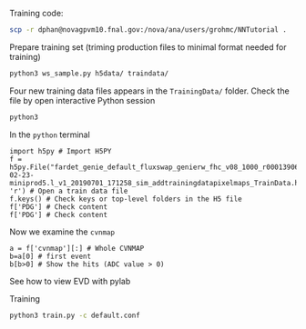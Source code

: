 Training code:
```bash
scp -r dphan@novagpvm10.fnal.gov:/nova/ana/users/grohmc/NNTutorial .
```

Prepare training set (triming production files to minimal format needed for training)
```bash
python3 ws_sample.py h5data/ traindata/
```

Four new training data files appears in the `TrainingData/` folder. Check the file by open interactive Python session
```bash
python3
```

In the `python` terminal
```
import h5py # Import H5PY
f = h5py.File("fardet_genie_default_fluxswap_genierw_fhc_v08_1000_r00013906_s37_c000_R19-02-23-miniprod5.l_v1_20190701_171258_sim_addtrainingdatapixelmaps_TrainData.h5caf.h5", 'r') # Open a train data file
f.keys() # Check keys or top-level folders in the H5 file
f['PDG'] # Check content
f['PDG'] # Check content
```

Now we examine the `cvnmap`
```
a = f['cvnmap'][:] # Whole CVNMAP
b=a[0] # first event
b[b>0] # Show the hits (ADC value > 0)
```

See how to view EVD with pylab

Training
```bash
python3 train.py -c default.conf
```